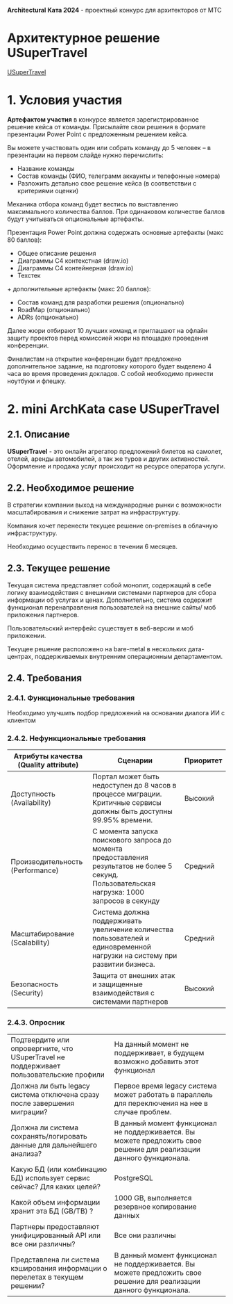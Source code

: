**Architectural Ката 2024** - проектный конкурс для архитекторов от МТС

# Архитектурное решение USuperTravel

[USuperTravel](./docs/index.md)

# 1. Условия участия

**Артефактом участия** в конкурсе является зарегистрированное решение кейса от команды. Присылайте свои решения в формате презентации Power Point с предложенным решением кейса.
 
Вы можете участвовать один или собрать команду до 5 человек – в презентации на первом слайде нужно перечислить:
 - Название команды
 - Состав команды (ФИО, телеграмм аккаунты и телефонные номера)
 - Разложить детально свое решение кейса (в соответствии с критериями оценки)
 
Механика отбора команд будет вестись по выставлению максимального количества баллов. При одинаковом количестве баллов будут учитываться опциональные артефакты.
 
Презентация Power Point должна содержать основные артефакты (макс 80 баллов):
- Общее описание решения
- Диаграммы С4 контекстная (draw.io)
- Диаграммы С4 контейнерная (draw.io)
- Техстек
  
\+ дополнительные артефакты (макс 20 баллов):
- Состав команд для разработки решения (опционально)
- RoadMap (опционально)
- ADRs (опционально)
 
Далее жюри отбирают 10 лучших команд и приглашают на офлайн защиту проектов перед комиссией жюри на площадке проведения конференции.

Финалистам на открытие конференции будет предложено дополнительное задание, на подготовку которого будет выделено 4 часа во время проведения докладов. С собой необходимо принести ноутбуки и флешку.

# 2. mini ArchKata case USuperTravel

## 2.1. Описание
 
**USuperTravel** - это онлайн агрегатор предложений билетов на самолет, отелей, аренды автомобилей, а так же туров и других активностей. Оформление и продажа услуг происходит на ресурсе оператора услуги.

## 2.2. Необходимое решение

В стратегии компании выход на международные рынки с возможности масштабирования и снижение затрат на инфраструктуру.

Компания хочет перенести текущее решение on-premises в облачную инфраструктуру. 

Необходимо осуществить перенос в течении 6 месяцев.

## 2.3. Текущее решение

Текущая система представляет собой монолит, содержащий в себе логику взаимодействия с внешними системами партнеров для сбора информации об услугах и ценах. Дополнительно, 
система содержит функционал перенаправления пользователей на внешние сайты/ моб приложения партнеров.

Пользовательский интерфейс существует в веб-версии и моб приложении.

Текущее решение расположено на bare-metal в нескольких дата-центрах, поддерживаемых внутренним операционным департаментом. 

## 2.4. Требования

### 2.4.1. Функциональные требования

Необходимо улучшить подбор предложений на основании диалога ИИ с клиентом

### 2.4.2. Нефункциональные требования

|Атрибуты качества (Quality attribute)|Сценарии|Приоритет|
|--|--------|-|
|Доступность (Availability)|Портал может быть недоступен до 8 часов в процессе миграции. Критичные сервисы должны быть доступны 99.95% времени.|Высокий|
|Производительность (Performance)|С момента запуска поискового запроса до момента предоставления результатов не более 5 секунд. Пользовательская нагрузка: 1000 запросов в секунду|Средний|
|Масштабирование (Scalability)|Система должна поддерживать увеличение количества пользователей и единовременной нагрузки на систему при развитии бизнеса.|Средний|
|Безопасность (Security)|Защита от внешних атак и защищенные взаимодействия с системами партнеров |Высокий|

### 2.4.3. Опросник

|||
|-|-|
|Подтвердите или опровергните, что USuperTravel не поддерживает пользовательские профили|На данный момент не поддерживает, в будущем возможно добавить этот функционал|
|Должна ли быть legacy система отключена сразу после завершения миграции?|Первое время legacy система может работать в параллель для переключения на нее в случае проблем.|
|Должна ли система сохранять/логировать данные для дальнейшего анализа?|В данный момент функционал не поддерживается. Вы можете предложить свое решение для реализации данного функционала.|
|Какую БД (или комбинацию БД) использует сервис сейчас? Для каких целей?|PostgreSQL|
|Какой объем информации хранит эта БД (GB/TB) ?|1000 GB, выполняется резервное копирование данных|
|Партнеры предоставляют унифицированный API или все они различны?|Все они различны|
|Представлена ли система кэширования информации о перелетах в текущем решении?|В данный момент функционал не поддерживается. Вы можете предложить свое решение для реализации данного функционала.|
